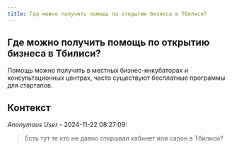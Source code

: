 ```yaml
---
title: Где можно получить помощь по открытию бизнеса в Тбилиси?
---
```


## Где можно получить помощь по открытию бизнеса в Тбилиси?

Помощь можно получить в местных бизнес-инкубаторах и консультационных центрах, часто существуют бесплатные программы для стартапов.

## Контекст

_Anonymous User_ - 2024-11-22 08:27:09:

> Есть тут те кто не давно открывал кабинет или салон в Тбилиси?
